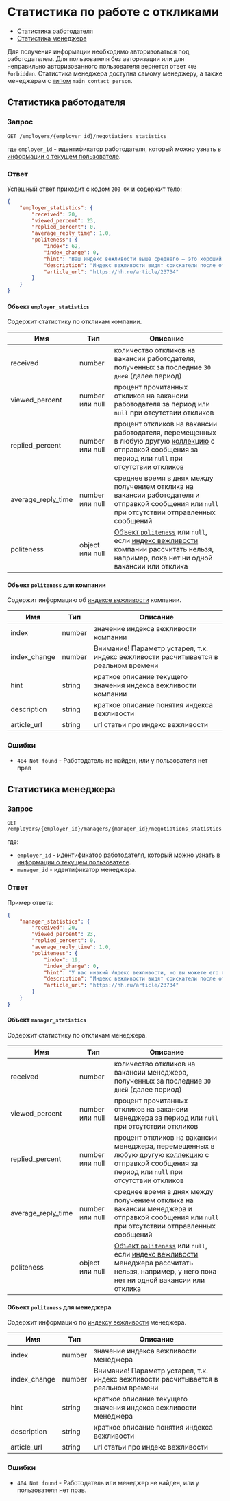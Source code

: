 # Статистика по работе с откликами

* [Статистика работодателя](#employer-stats)
* [Статистика менеджера](#manager-stats)

Для получения информации необходимо авторизоваться под работодателем.
Для пользователя без авторизации или для неправильно авторизованного пользователя вернется ответ `403 Forbidden`.
Статистика менеджера доступна самому менеджеру, а также менеджерам с [типом](employer_managers.md#dict) `main_contact_person`.

<a name="employer-stats"></a>
## Статистика работодателя

### Запрос

```
GET /employers/{employer_id}/negotiations_statistics
```

 где `employer_id` - идентификатор работодателя, который можно узнать в
 [информации о текущем пользователе](https://api.hh.ru/openapi/redoc#tag/Informaciya-o-menedzhere/operation/get-current-user-info).

### Ответ

Успешный ответ приходит с кодом `200 OK` и содержит тело:

```json
{
    "employer_statistics": {
        "received": 20,
        "viewed_percent": 23,
        "replied_percent": 0,
        "average_reply_time": 1.0,
        "politeness": {
            "index": 62,
            "index_change": 0,
            "hint": "Ваш Индекс вежливости выше среднего — это хороший показатель, и все же он может быть лучше!",
            "description": "Индекс вежливости видят соискатели после отклика на вакансию. Компании с низким Индексом теряют доверие соискателей и рискуют пропустить подходящих кандидатов.",
            "article_url": "https://hh.ru/article/23734"
        }
    }
}
```

<a name="employer_statistics_field"></a>
#### Объект `employer_statistics`

Содержит статистику по откликам компании.

| Имя | Тип | Описание |
|-----|-----|----------|
| received | number | количество откликов на вакансии работодателя, полученных за последние `30 дней` (далее период) |
| viewed_percent | number или null | процент прочитанных откликов на вакансии работодателя за период или `null` при отсутствии откликов |
| replied_percent | number или null | процент откликов на вакансии работодателя, перемещенных в любую другую [коллекцию](employer_negotiations.md#term-collection) с отправкой сообщения за период или `null` при отсутствии откликов |
| average_reply_time | number или null | среднее время в днях между получением отклика на вакансии работодателя и отправкой сообщения или `null` при отсутствии отправленных сообщений |
| politeness | object или null | [Объект `politeness`](#employer_politeness_field) или `null`, если [индекс вежливости](https://hh.ru/article/23734) компании рассчитать нельзя, например,  пока нет ни одной вакансии или отклика |

<a name="employer_politeness_field"></a>
#### Объект `politeness` для компании

Содержит информацию об [индексе вежливости](https://hh.ru/article/23734) компании. 

| Имя | Тип | Описание                                                                            |
|-----|-----|-------------------------------------------------------------------------------------|
| index | number | значение индекса вежливости компании                                                |
| index_change | number | Внимание! Параметр устарел, т.к. индекс вежливости расчитывается в реальном времени |
| hint | string | краткое описание текущего значения индекса вежливости компании                      |
| description | string | краткое описание понятия индекса вежливости                                         |
| article_url | string | url статьи про индекс вежливости                                                    |


### Ошибки

* `404 Not found` - Работодатель не найден, или у пользователя нет прав

<a name="manager-stats"></a>
## Статистика менеджера

### Запрос

```
GET /employers/{employer_id}/managers/{manager_id}/negotiations_statistics
```

где:

* `employer_id` - идентификатор работодателя, который можно узнать в
  [информации о текущем пользователе](https://api.hh.ru/openapi/redoc#tag/Informaciya-o-menedzhere/operation/get-current-user-info).
* `manager_id` - идентификатор менеджера.

### Ответ

Пример ответа:

```json
{
    "manager_statistics": {
        "received": 20,
        "viewed_percent": 23,
        "replied_percent": 0,
        "average_reply_time": 1.0,
        "politeness": {
            "index": 19,
            "index_change": 0,
            "hint": "У вас низкий Индекс вежливости, но вы можете его повысить!",
            "description": "Индекс вежливости видят соискатели после отклика на вакансию. Компании с низким Индексом теряют доверие соискателей и рискуют пропустить подходящих кандидатов.",
            "article_url": "https://hh.ru/article/23734"
        }
    }
}
```

<a name="manager_statistics_field"></a>
#### Объект `manager_statistics`

Содержит статистику по откликам менеджера.

| Имя | Тип | Описание |
|-----|-----|----------|
| received | number | количество откликов на вакансии менеджера, полученных за последние `30 дней` (далее период) |
| viewed_percent | number или null | процент прочитанных откликов на вакансии менеджера за период или `null` при отсутствии откликов |
| replied_percent | number или null | процент откликов на вакансии менеджера, перемещенных в любую другую [коллекцию](employer_negotiations.md#term-collection) с отправкой сообщения за период или `null` при отсутствии откликов |
| average_reply_time | number или null | среднее время в днях между получением отклика на вакансии менеджера и отправкой сообщения или `null` при отсутствии отправленных сообщений |
| politeness | object или null | [Объект `politeness`](#manager_politeness_field) или `null`, если [индекс вежливости](https://hh.ru/article/23734) менеджера рассчитать нельзя, например, у него пока нет ни одной вакансии или отклика |

<a name="manager_politeness_field"></a>
#### Объект `politeness` для менеджера

Содержит информацию по [индексу вежливости](https://hh.ru/article/23734) менеджера. 

| Имя | Тип | Описание |
|-----|-----|----------|
| index | number | значение индекса вежливости менеджера |
| index_change | number | Внимание! Параметр устарел, т.к. индекс вежливости расчитывается в реальном времени |
| hint | string | краткое описание текущего значения индекса вежливости менеджера |
| description | string | краткое описание понятия индекса вежливости |
| article_url | string | url статьи про индекс вежливости |

### Ошибки

* `404 Not found` - Работодатель или менеджер не найден, или у пользователя нет прав.
